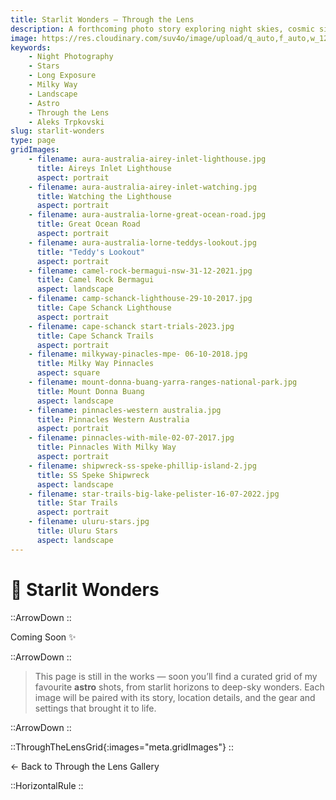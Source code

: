 ```yaml
---
title: Starlit Wonders — Through the Lens
description: A forthcoming photo story exploring night skies, cosmic silence, and the quiet drama above us. Full gallery & behind‑the‑scenes notes coming soon.
image: https://res.cloudinary.com/suv4o/image/upload/q_auto,f_auto,w_1200,e_sharpen:100/v1754697769/blog/through-the-lens/www.AleksTrpkovski.com__14_gso2hi
keywords:
    - Night Photography
    - Stars
    - Long Exposure
    - Milky Way
    - Landscape
    - Astro
    - Through the Lens
    - Aleks Trpkovski
slug: starlit-wonders
type: page
gridImages:
    - filename: aura-australia-airey-inlet-lighthouse.jpg
      title: Aireys Inlet Lighthouse
      aspect: portrait
    - filename: aura-australia-airey-inlet-watching.jpg
      title: Watching the Lighthouse
      aspect: portrait
    - filename: aura-australia-lorne-great-ocean-road.jpg
      title: Great Ocean Road
      aspect: portrait
    - filename: aura-australia-lorne-teddys-lookout.jpg
      title: "Teddy's Lookout"
      aspect: portrait
    - filename: camel-rock-bermagui-nsw-31-12-2021.jpg
      title: Camel Rock Bermagui
      aspect: landscape
    - filename: camp-schanck-lighthouse-29-10-2017.jpg
      title: Cape Schanck Lighthouse
      aspect: portrait
    - filename: cape-schanck start-trials-2023.jpg
      title: Cape Schanck Trails
      aspect: portrait
    - filename: milkyway-pinacles-mpe- 06-10-2018.jpg
      title: Milky Way Pinnacles
      aspect: square
    - filename: mount-donna-buang-yarra-ranges-national-park.jpg
      title: Mount Donna Buang
      aspect: landscape
    - filename: pinnacles-western australia.jpg
      title: Pinnacles Western Australia
      aspect: portrait
    - filename: pinnacles-with-mile-02-07-2017.jpg
      title: Pinnacles With Milky Way
      aspect: portrait
    - filename: shipwreck-ss-speke-phillip-island-2.jpg
      title: SS Speke Shipwreck
      aspect: landscape
    - filename: star-trails-big-lake-pelister-16-07-2022.jpg
      title: Star Trails
      aspect: portrait
    - filename: uluru-stars.jpg
      title: Uluru Stars
      aspect: landscape
---
```


<h1 class="uppercase font-bold text-2xl sm:text-4xl text-center text-secondary mt-12 mb-6 flex items-center gap-2 tracking-tight">
  <div class="w-full">
    🌌 <span>Starlit Wonders</span>
  </div>
</h1>

::ArrowDown
::

<div class="text-center my-6">
    <p class="text-xl sm:text-3xl tracking-tight text-secondary drop-shadow-sm">Coming Soon <span class="inline-block animate-pulse">✨</span>
    </p>
</div>

::ArrowDown
::

<blockquote class="text-base sm:text-lg antialiased my-6 px-4 py-2 bg-green-blue text-secondary border-l-4 border-secondary rounded-md mb-8">
    <p class="my-2">This page is still in the works — soon you’ll find a curated grid of my favourite <strong>astro</strong> shots, from starlit horizons to deep-sky wonders. Each image will be paired with its story, location details, and the gear and settings that brought it to life.</p>
</blockquote>

::ArrowDown
::

<div class="mb-8"></div>

::ThroughTheLensGrid{:images="meta.gridImages"}
::

<NuxtLink to="/through-the-lens" class="w-full text-lg sm:text-xl underline text-secondary text-center block font-bold">← Back to Through the Lens Gallery</NuxtLink>

<div class="mb-8"></div>

::HorizontalRule
::
